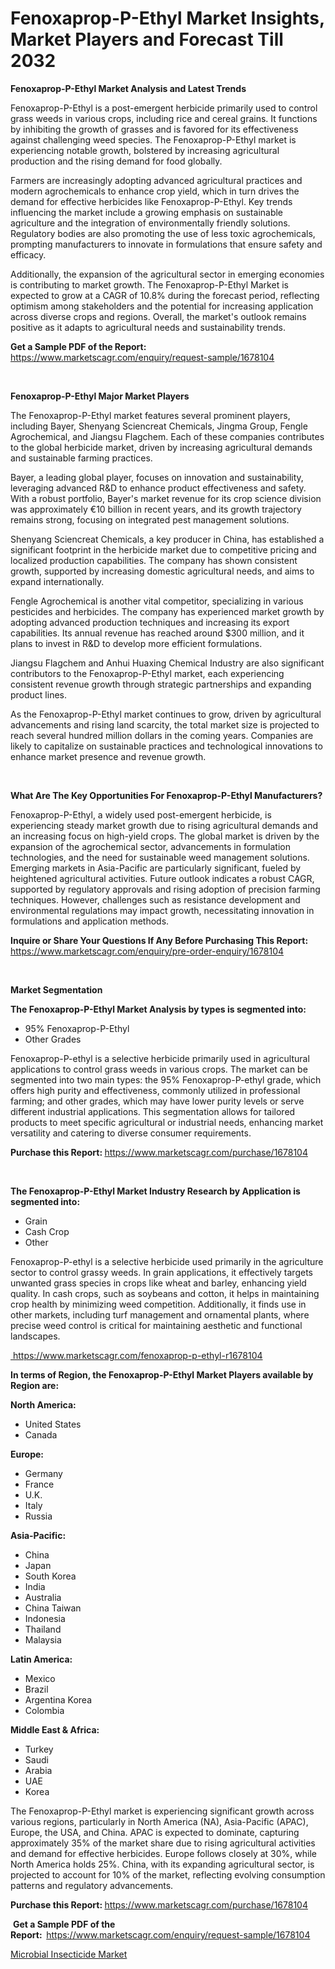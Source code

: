 <p><h1>Fenoxaprop-P-Ethyl Market Insights, Market Players and Forecast Till 2032</h1></p><p><strong>Fenoxaprop-P-Ethyl Market Analysis and Latest Trends</strong></p>
<p><p>Fenoxaprop-P-Ethyl is a post-emergent herbicide primarily used to control grass weeds in various crops, including rice and cereal grains. It functions by inhibiting the growth of grasses and is favored for its effectiveness against challenging weed species. The Fenoxaprop-P-Ethyl market is experiencing notable growth, bolstered by increasing agricultural production and the rising demand for food globally. </p><p>Farmers are increasingly adopting advanced agricultural practices and modern agrochemicals to enhance crop yield, which in turn drives the demand for effective herbicides like Fenoxaprop-P-Ethyl. Key trends influencing the market include a growing emphasis on sustainable agriculture and the integration of environmentally friendly solutions. Regulatory bodies are also promoting the use of less toxic agrochemicals, prompting manufacturers to innovate in formulations that ensure safety and efficacy.</p><p>Additionally, the expansion of the agricultural sector in emerging economies is contributing to market growth. The Fenoxaprop-P-Ethyl Market is expected to grow at a CAGR of 10.8% during the forecast period, reflecting optimism among stakeholders and the potential for increasing application across diverse crops and regions. Overall, the market's outlook remains positive as it adapts to agricultural needs and sustainability trends.</p></p>
<p><strong>Get a Sample PDF of the Report:&nbsp;</strong> <a href="https://www.marketscagr.com/enquiry/request-sample/1678104?utm_campaign=3553&utm_medium=2&utm_source=Github&utm_content=ia&utm_term=25032025&utm_id=fenoxaprop-p-ethyl">https://www.marketscagr.com/enquiry/request-sample/1678104</a></p>
<p>&nbsp;</p>
<p><strong>Fenoxaprop-P-Ethyl Major Market Players</strong></p>
<p><p>The Fenoxaprop-P-Ethyl market features several prominent players, including Bayer, Shenyang Sciencreat Chemicals, Jingma Group, Fengle Agrochemical, and Jiangsu Flagchem. Each of these companies contributes to the global herbicide market, driven by increasing agricultural demands and sustainable farming practices.</p><p>Bayer, a leading global player, focuses on innovation and sustainability, leveraging advanced R&D to enhance product effectiveness and safety. With a robust portfolio, Bayer's market revenue for its crop science division was approximately €10 billion in recent years, and its growth trajectory remains strong, focusing on integrated pest management solutions.</p><p>Shenyang Sciencreat Chemicals, a key producer in China, has established a significant footprint in the herbicide market due to competitive pricing and localized production capabilities. The company has shown consistent growth, supported by increasing domestic agricultural needs, and aims to expand internationally.</p><p>Fengle Agrochemical is another vital competitor, specializing in various pesticides and herbicides. The company has experienced market growth by adopting advanced production techniques and increasing its export capabilities. Its annual revenue has reached around $300 million, and it plans to invest in R&D to develop more efficient formulations.</p><p>Jiangsu Flagchem and Anhui Huaxing Chemical Industry are also significant contributors to the Fenoxaprop-P-Ethyl market, each experiencing consistent revenue growth through strategic partnerships and expanding product lines.</p><p>As the Fenoxaprop-P-Ethyl market continues to grow, driven by agricultural advancements and rising land scarcity, the total market size is projected to reach several hundred million dollars in the coming years. Companies are likely to capitalize on sustainable practices and technological innovations to enhance market presence and revenue growth.</p></p>
<p>&nbsp;</p>
<p><strong>What Are The Key Opportunities For Fenoxaprop-P-Ethyl Manufacturers?</strong></p>
<p><p>Fenoxaprop-P-Ethyl, a widely used post-emergent herbicide, is experiencing steady market growth due to rising agricultural demands and an increasing focus on high-yield crops. The global market is driven by the expansion of the agrochemical sector, advancements in formulation technologies, and the need for sustainable weed management solutions. Emerging markets in Asia-Pacific are particularly significant, fueled by heightened agricultural activities. Future outlook indicates a robust CAGR, supported by regulatory approvals and rising adoption of precision farming techniques. However, challenges such as resistance development and environmental regulations may impact growth, necessitating innovation in formulations and application methods.</p></p>
<p><strong>Inquire or Share Your Questions If Any Before Purchasing This Report:</strong> <a href="https://www.marketscagr.com/enquiry/pre-order-enquiry/1678104?utm_campaign=3553&utm_medium=2&utm_source=Github&utm_content=ia&utm_term=25032025&utm_id=fenoxaprop-p-ethyl">https://www.marketscagr.com/enquiry/pre-order-enquiry/1678104</a></p>
<p>&nbsp;</p>
<p><strong>Market Segmentation</strong></p>
<p><strong>The Fenoxaprop-P-Ethyl Market Analysis by types is segmented into:</strong></p>
<p><ul><li>95% Fenoxaprop-P-Ethyl</li><li>Other Grades</li></ul></p>
<p><p>Fenoxaprop-P-ethyl is a selective herbicide primarily used in agricultural applications to control grass weeds in various crops. The market can be segmented into two main types: the 95% Fenoxaprop-P-ethyl grade, which offers high purity and effectiveness, commonly utilized in professional farming; and other grades, which may have lower purity levels or serve different industrial applications. This segmentation allows for tailored products to meet specific agricultural or industrial needs, enhancing market versatility and catering to diverse consumer requirements.</p></p>
<p><strong>Purchase this Report:&nbsp;</strong><a href="https://www.marketscagr.com/purchase/1678104?utm_campaign=3553&utm_medium=2&utm_source=Github&utm_content=ia&utm_term=25032025&utm_id=fenoxaprop-p-ethyl">https://www.marketscagr.com/purchase/1678104</a></p>
<p>&nbsp;</p>
<p><strong>The Fenoxaprop-P-Ethyl Market Industry Research by Application is segmented into:</strong></p>
<p><ul><li>Grain</li><li>Cash Crop</li><li>Other</li></ul></p>
<p><p>Fenoxaprop-P-ethyl is a selective herbicide used primarily in the agriculture sector to control grassy weeds. In grain applications, it effectively targets unwanted grass species in crops like wheat and barley, enhancing yield quality. In cash crops, such as soybeans and cotton, it helps in maintaining crop health by minimizing weed competition. Additionally, it finds use in other markets, including turf management and ornamental plants, where precise weed control is critical for maintaining aesthetic and functional landscapes.</p></p>
<p><a href="https://www.marketscagr.com/fenoxaprop-p-ethyl-r1678104?utm_campaign=3553&utm_medium=2&utm_source=Github&utm_content=ia&utm_term=25032025&utm_id=fenoxaprop-p-ethyl">&nbsp;https://www.marketscagr.com/fenoxaprop-p-ethyl-r1678104</a></p>
<p><strong>In terms of Region, the Fenoxaprop-P-Ethyl Market Players available by Region are:</strong></p>
<p>
    <p> <strong> North America: </strong>
        <ul>
            <li>United States</li>
            <li>Canada</li>
        </ul>
        </p> 
    <p> <strong> Europe: </strong>
        <ul>
            <li>Germany</li>
            <li>France</li>
            <li>U.K.</li>
            <li>Italy</li>
            <li>Russia</li>
        </ul>
        </p> 
    <p> <strong> Asia-Pacific: </strong>
        <ul>
            <li>China</li>
            <li>Japan</li>
            <li>South Korea</li>
            <li>India</li>
            <li>Australia</li>
            <li>China Taiwan</li>
            <li>Indonesia</li>
            <li>Thailand</li>
            <li>Malaysia</li>
        </ul>
        </p> 
    <p> <strong> Latin America: </strong>
        <ul>
            <li>Mexico</li>
            <li>Brazil</li>
            <li>Argentina Korea</li>
            <li>Colombia</li>
        </ul>
        </p> 
    <p> <strong> Middle East & Africa: </strong>
        <ul>
            <li>Turkey</li>
            <li>Saudi</li>
            <li>Arabia</li>
            <li>UAE</li>
            <li>Korea</li>
        </ul>
    </p>
    </p>
<p><p>The Fenoxaprop-P-Ethyl market is experiencing significant growth across various regions, particularly in North America (NA), Asia-Pacific (APAC), Europe, the USA, and China. APAC is expected to dominate, capturing approximately 35% of the market share due to rising agricultural activities and demand for effective herbicides. Europe follows closely at 30%, while North America holds 25%. China, with its expanding agricultural sector, is projected to account for 10% of the market, reflecting evolving consumption patterns and regulatory advancements.</p></p>
<p><strong>Purchase this Report: </strong><a href="https://www.marketscagr.com/purchase/1678104?utm_campaign=3553&utm_medium=2&utm_source=Github&utm_content=ia&utm_term=25032025&utm_id=fenoxaprop-p-ethyl">https://www.marketscagr.com/purchase/1678104</a></p>
<p>&nbsp;<strong>Get a Sample PDF of the Report:&nbsp;&nbsp;</strong><a href="https://www.marketscagr.com/enquiry/request-sample/1678104?utm_campaign=3553&utm_medium=2&utm_source=Github&utm_content=ia&utm_term=25032025&utm_id=fenoxaprop-p-ethyl">https://www.marketscagr.com/enquiry/request-sample/1678104</a></p>
<p><strong></strong></p>
<p><p><a href="https://github.com/seibttullyjh/Market-Research-Report-List-1/blob/main/microbial-insecticide-market.md?utm_campaign=3553&utm_medium=2&utm_source=Github&utm_content=ia&utm_term=25032025&utm_id=fenoxaprop-p-ethyl">Microbial Insecticide Market</a></p></p>